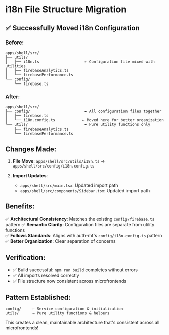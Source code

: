 # i18n File Structure Migration

## ✅ Successfully Moved i18n Configuration

### **Before:**
```
apps/shell/src/
├── utils/
│   ├── i18n.ts                    ← Configuration file mixed with utilities
│   ├── firebaseAnalytics.ts
│   └── firebasePerformance.ts
└── config/
    └── firebase.ts
```

### **After:**
```
apps/shell/src/
├── config/                        ← All configuration files together
│   ├── firebase.ts
│   └── i18n.config.ts            ← Moved here for better organization
└── utils/                         ← Pure utility functions only
    ├── firebaseAnalytics.ts
    └── firebasePerformance.ts
```

## **Changes Made:**

1. **File Move**: `apps/shell/src/utils/i18n.ts` → `apps/shell/src/config/i18n.config.ts`

2. **Import Updates**:
   - `apps/shell/src/main.tsx`: Updated import path
   - `apps/shell/src/components/Sidebar.tsx`: Updated import path

## **Benefits:**

✅ **Architectural Consistency**: Matches the existing `config/firebase.ts` pattern
✅ **Semantic Clarity**: Configuration files are separate from utility functions  
✅ **Follows Standards**: Aligns with auth-mf's `config/i18n.config.ts` pattern
✅ **Better Organization**: Clear separation of concerns

## **Verification:**
- ✅ Build successful: `npm run build` completes without errors
- ✅ All imports resolved correctly
- ✅ File structure now consistent across microfrontends

## **Pattern Established:**
```
config/     ← Service configuration & initialization
utils/      ← Pure utility functions & helpers
```

This creates a clean, maintainable architecture that's consistent across all microfrontends!